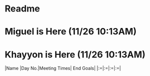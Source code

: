 # Readme
# Miguel is Here (11/26 10:13AM)
# Khayyon is Here (11/26 10:13AM)

|Name |Day No.|Meeting Times| End Goals|
|:=|:=|:=|:=|
